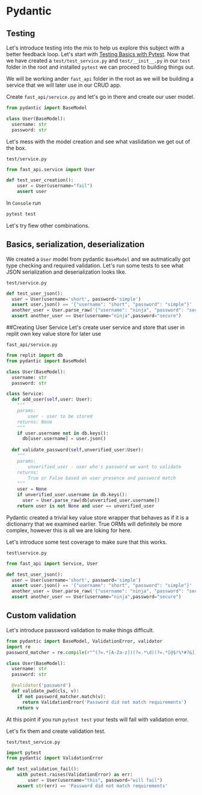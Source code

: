# Pydantic
## Testing
Let's introduce testing into the mix to help us explore this subject with a better feedback loop.
Let's start with [Testing Basics with Pytest](../testing/pytest_basics.md).
Now that we have created a `test/test_service.py` and `test/__init__.py` in our `test` folder in the root and installed `pytest` we can proceed to building things out.

We will be working ander `fast_api` folder in the root as we will be building a service that we will later use in our CRUD app.

Create `fast_api/service.py` and let's go in there and create our user model.

```python
from pydantic import BaseModel

class User(BaseModel):
  username: str
  password: str
```
Let's mess with the model creation and see what vaslidation we get out of the box.

`test/service.py`
```python
from fast_api.service import User

def test_user_creation():
    user = User(username="fail")
    assert user
```
In `Console` run
```bash
pytest test
```
Let's try fiew other combinations.

## Basics, serialization, deserialization
We created a `User` model from pydantic `BaseModel` and we autmatically got type checking and required validation. Let's run some tests to see what JSON serialization and deserialization looks like.

`test/service.py`
```python
def test_user_json():
  user = User(username='short', password='simple')
  assert user.json() == '{"username": "short", "password": "simple"}'
  another_user = User.parse_raw('{"username": "ninja", "password": "secure"}')
  assert another_user == User(username="ninja",password="secure")
```
##Creating User Service
Let's create user service and store that user in replit own key value store for later use

`fast_api/service.py`
```python
from replit import db
from pydantic import BaseModel

class User(BaseModel):
  username: str
  password: str

class Service:
  def add_user(self,user: User):
    """
    params:
        user - user to be stored
    returns: None
    """
    if user.username not in db.keys():
      db[user.username] = user.json()
      
  def validate_password(self,unverified_user:User):
    """
    params:
        unverified_user - user who's password we want to validate
    returns:
        True or False based on user presence and password match
    """
    user = None
    if unverified_user.username in db.keys():
      user = User.parse_raw(db[unverified_user.username])
    return user is not None and user == unverified_user
```
Pydantic created a trivial key value store wrapper that behaves as if it is a dictionarry that we examined earlier. True ORMs will definitely be more complex, however this is all we are loking for here.

Let's introduce some test coverage to make sure that this works.

`test\service.py`
```python
from fast_api import Service, User

def test_user_json():
  user = User(username='short', password='simple')
  assert user.json() == '{"username": "short", "password": "simple"}'
  another_user = User.parse_raw('{"username": "ninja", "password": "secure"}')
  assert another_user == User(username="ninja",password="secure")
```
## Custom validation

Let's introduce password validation to make things difficult.

```python
from pydantic import BaseModel, ValidationError, validator
import re
password_matcher = re.compile(r"^(?=.*[A-Za-z])(?=.*\d)(?=.*[@$!%*#?&])[A-Za-z\d@$!%*#?&]{8,}$")

class User(BaseModel):
  username: str
  password: str

  @validator('password')
  def validate_pwd(cls, v):
    if not password_matcher.match(v):
      return ValidationError('Password did not match requirements')
    return v
```

At this point if you run `pytest test` your tests will fail with validation error.

Let's fix them and create validation test.

`test/test_service.py`
```python
import pytest
from pydantic import ValidationError

def test_validation_fail():
    with putest.raises(ValidationError) as err:
        user = User(username="this", password="will fail")
    assert str(err) == 'Password did not match requirements'
```